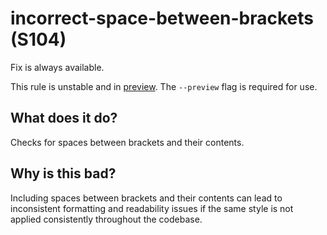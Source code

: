 # incorrect-space-between-brackets (S104)
Fix is always available.

This rule is unstable and in [preview](../preview.md). The `--preview` flag is required for use.

## What does it do?
Checks for spaces between brackets and their contents.

## Why is this bad?
Including spaces between brackets and their contents can lead to
inconsistent formatting and readability issues if the same style is
not applied consistently throughout the codebase.
